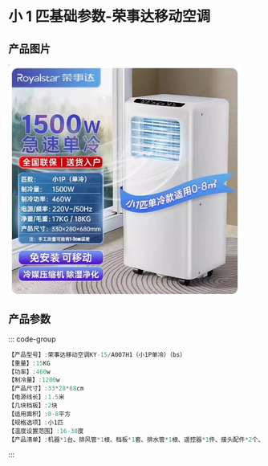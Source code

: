 # 小 1 匹基础参数-荣事达移动空调

## 产品图片

<img src="./img/小1匹单冷宝士.jpg" />

## 产品参数

::: code-group

```c# [宝士] {1}
【产品型号】:荣事达移动空调KY-15/A007H1（小1P单冷）（bs）
【重量】:15KG
【功率】:460w
【制冷量】:1200w
【产品尺寸】:33*28*68cm
【电源线长】:1.5米
【几块档板】:2块
【适用面积】:0-8平方
【规格选项】:小1匹
【温度设置范围】:16-30度
【产品清单】:机器*1台、排风管*1根、档板*1套、排水管*1根、遥控器*1件、接头配件*2个、说明书*1
```

:::
